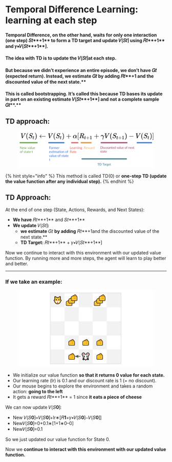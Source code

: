# Temporal Difference Learning: learning at each step

#### **Temporal Difference, on the other hand, waits for only one interaction (one step)** 𝑆𝑡**+1** to form a TD target and update 𝑉⟮𝑆𝑡⟯ using 𝑅𝑡**+1**​ and 𝛾∗𝑉⟮𝑆𝑡**+1**⟯.

#### The idea with **TD is to update the** 𝑉⟮𝑆𝑡⟯**at each step.**

#### But because we didn’t experience an entire episode, we don’t have 𝐺𝑡 (expected return). Instead, **we estimate** 𝐺𝑡 **by adding** 𝑅𝑡**+1 and the discounted value of the next state.**

#### This is called bootstrapping. It’s called this **because TD bases its update in part on an existing estimate** 𝑉⟮𝑆𝑡**+1**⟯ **and not a complete sample** 𝐺𝑡**​.**

## **TD approach:**

<figure><img src="../../assets/TD-3.png" alt=""><figcaption></figcaption></figure>

{% hint style="info" %}
This method is called TD(0) or **one-step TD (update the value function after any individual step).**
{% endhint %}

## TD Approach:

At the end of one step (State, Actions, Rewards, and Next States):

* **We have** 𝑅𝑡**+1**​ and 𝑆𝑡**+1**
* **We update** 𝑉⟮𝑆𝑡⟯**:**
  * **we estimate** 𝐺𝑡 **by adding** 𝑅𝑡**+1and the discounted value of the next state.**
  * **TD Target:** 𝑅𝑡**+1**​ + 𝛾∗𝑉⟮𝑆𝑡**+1**⟯

Now we continue to interact with this environment with our updated value function. By running more and more steps, the agent will learn to play better and better.

***

### If we take an example:

<figure><img src="../../assets/TD-2.png" alt=""><figcaption></figcaption></figure>

* We initialize our value function **so that it returns 0 value for each state.**
* Our learning rate (lr) is 0.1 and our discount rate is 1 (= no discount).
* Our mouse begins to explore the environment and takes a random action: **going to the left**
* It gets a reward 𝑅𝑡**+1**​ = 1 since **it eats a piece of cheese**

We can now update 𝑉⟮𝑆**0**⟯:

* New 𝑉⟮𝑆**0**⟯=𝑉⟮𝑆**0**⟯+lr∗\[𝑅**1**​+𝛾∗𝑉⟮𝑆**0**⟯−𝑉⟮𝑆**0**⟯]
* New𝑉⟮𝑆**0**⟯=0+0.1∗\[1+1∗0–0]
* New𝑉⟮𝑆**0**⟯=0.1

So we just updated our value function for State 0.

Now we **continue to interact with this environment with our updated value function.**
